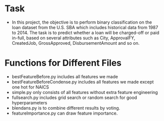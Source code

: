 # Task
- In this project, the objective is to perform binary classification on the loan dataset from the U.S. SBA which includes historical data from 1987 to 2014. The task is to predict whether a loan will be charged-off or paid in-full, based on several attributes such as City, ApprovalFY, CreatedJob, GrossApproved, DisbursementAmount and so on. 


# Functions for Different Files
- bestFeatureBefore.py includes all features we made
- bestFeatureBeforeCondense.py includes all features we made except one hot for NAICS
- simple.py only consists of all features without extra feature engineering
- fullsearch.py includes grid search or random search for good hyperparameters
- blendans.py is to combine different results by voting.
- featureImportance.py can draw feature importance.



